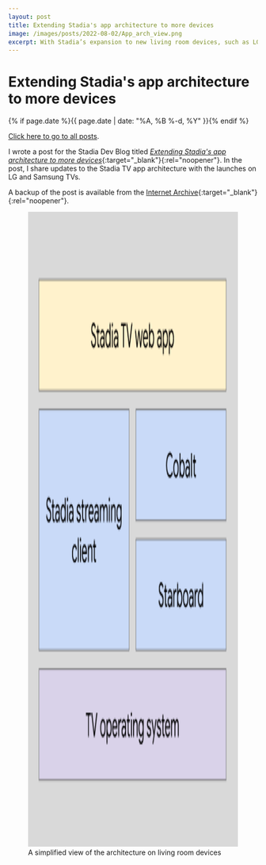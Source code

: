 ```yaml
---
layout: post
title: Extending Stadia's app architecture to more devices
image: /images/posts/2022-08-02/App_arch_view.png
excerpt: With Stadia’s expansion to new living room devices, such as LG Smart TVs and Samsung Smart TVs, we wanted to provide a brief update on our living room app architecture. Let’s jump in!
---
```


# Extending Stadia's app architecture to more devices

{% if page.date %}{{ page.date | date: "%A, %B %-d, %Y" }}{% endif %}

[Click here to go to all posts](/posts/).

I wrote a post for the Stadia Dev Blog titled [_Extending Stadia's app architecture to more devices_](https://stadia.dev/blog/extending-stadia-s-app-architecture-to-more-devices/){:target="_blank"}{:rel="noopener"}. In the post, I share updates to the Stadia TV app architecture with the launches on LG and Samsung TVs.

A backup of the post is available from the [Internet Archive](https://web.archive.org/web/20221005115956/https://stadia.dev/intl/en/blog/extending-stadia-s-app-architecture-to-more-devices/){:target="_blank"}{:rel="noopener"}.

<div class="center width30">
<figure class="fill-parent">
  <a href="/images/posts/2022-08-02/App_arch_view.png" target="_blank" rel="noopener" class="text-decoration-none">
    <picture>
      <source type="image/avif" srcset="/images/posts/2022-08-02/App_arch_view.avif" />
      <source type="image/png" srcset="/images/posts/2022-08-02/App_arch_view.png" />
      <img src="/images/posts/2022-08-02/App_arch_view.png" width="1920" height="1280" alt="A simplified view of the architecture on living room devices" class="responsive" />
    </picture>
  </a>
  <figcaption class="center">A simplified view of the architecture on living room devices</figcaption>
</figure>
</div>